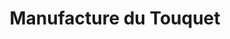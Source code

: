 ---
title: "Manufacture du Touquet"
url: /le-touquet-paris-plage/manufacture-du-touquet/
shop: Süßwaren
---